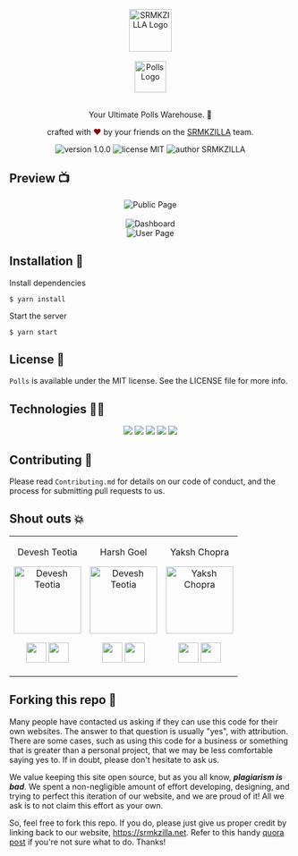<div align="center">
  <img alt="SRMKZILLA Logo" src="https://user-images.githubusercontent.com/60519359/123843455-89970c00-d92f-11eb-8f10-467011bd039a.png" height="76" />
</div>

<br>

<div align="center">
  <img alt="Polls Logo" src="https://user-images.githubusercontent.com/58245666/145572739-ea4eab82-b986-487e-ac6a-853f5988fced.png" height="56" />
</div>

<br>
<p align="center">
Your Ultimate Polls Warehouse. 🔗
</p>
<p align="center">
crafted with <span style="color: #8b0000;">&hearts;</span> by your friends on the <a href="https://srmkzilla.net">SRMKZILLA</a> team.
</p>
<p align="center">
    <img src="https://img.shields.io/badge/version-1.0.0-yellowgreen" alt="version 1.0.0"/>
    <img src="https://img.shields.io/badge/license-MIT-brightgreen" alt="license MIT"/>
    <img src="https://img.shields.io/badge/author-SRMKZILLA-orange" alt="author SRMKZILLA"/>
</p>

## Preview 📺

<div align="center">
  <img alt="Public Page" src="https://user-images.githubusercontent.com/58245666/145573591-a468d03e-310c-48cd-bf18-feae5fcd8e60.png" />
</div>
<br>
<div align="center">
  <img alt="Dashboard" src="https://user-images.githubusercontent.com/58245666/147399240-79aaee76-6fd3-406b-9160-f991da0c2243.png" />
</div>
<div align="center">
  <img alt="User Page" src="https://user-images.githubusercontent.com/58245666/147399370-00ca6352-f2a2-4528-84f2-c3675c44efce.png" />
</div>


## Installation 🔧

Install dependencies

```
$ yarn install
```

Start the server

```
$ yarn start
```

## License 📜

`Polls` is available under the MIT license. See the LICENSE file for more info.

## Technologies 👨‍💻

<p align="center">
  <img src="https://img.shields.io/badge/TypeScript-007ACC?style=for-the-badge&logo=typescript&logoColor=white" />  
  <img src="https://img.shields.io/badge/Tailwind_CSS-38B2AC?style=for-the-badge&logo=tailwind-css&logoColor=white" />
  <img src="https://img.shields.io/badge/Node.js-43853D?style=for-the-badge&logo=node.js&logoColor=white" />
  <img src="https://img.shields.io/badge/Yarn-2C8EBB?style=for-the-badge&logo=yarn&logoColor=white" /> 
  <img src="https://img.shields.io/badge/MongoDB-4EA94B?style=for-the-badge&logo=mongodb&logoColor=white" />
</p>

## Contributing 🤝

Please read `Contributing.md` for details on our code of conduct, and the process for submitting pull requests to us.

## Shout outs 💥

<table>
<tr align="center">
  <td>

Devesh Teotia

<p align="center">
  <img src = "https://user-images.githubusercontent.com/58245666/145574446-a009a082-ee5f-454f-8f51-fd8185fee505.png"  height="120" alt="Devesh Teotia">
</p>
<p align="center">
<a href = "https://github.com/deveshteotia12"><img src = "http://www.iconninja.com/files/241/825/211/round-collaboration-social-github-code-circle-network-icon.svg" width="36" height = "36"/></a>
<a href = "https://www.linkedin.com/in/devesh-teotia-71550918b/">
  <img src = "http://www.iconninja.com/files/863/607/751/network-linkedin-social-connection-circular-circle-media-icon.svg" width="36" height="36"/>
</a>
</p>
</td>
<td>

Harsh Goel

<p align="center">
  <img src = "https://github.com/harshgoel05.png"  height="120" alt="Devesh Teotia">
</p>
<p align="center">
<a href = "https://github.com/harshgoel05"><img src = "http://www.iconninja.com/files/241/825/211/round-collaboration-social-github-code-circle-network-icon.svg" width="36" height = "36"/></a>
<a href = "https://www.linkedin.com/in/harshgoel05/">
  <img src = "http://www.iconninja.com/files/863/607/751/network-linkedin-social-connection-circular-circle-media-icon.svg" width="36" height="36"/>
</a>
</p>
</td>
<td>

Yaksh Chopra

<p align="center">
  <img src = "https://avatars.githubusercontent.com/u/42693629?v=4"  height="120" alt="Yaksh Chopra">
</p>
<p align="center">
<a href = "https://github.com/Yakshchopra"><img src = "http://www.iconninja.com/files/241/825/211/round-collaboration-social-github-code-circle-network-icon.svg" width="36" height = "36"/></a>
<a href = "https://www.linkedin.com/in/yaksh-chopra/">
  <img src = "http://www.iconninja.com/files/863/607/751/network-linkedin-social-connection-circular-circle-media-icon.svg" width="36" height="36"/>
</a>
</p>
</td>

  
  



</tr>
  </table>

## Forking this repo 🚨

Many people have contacted us asking if they can use this code for their own websites. The answer to that question is usually "yes", with attribution. There are some cases, such as using this code for a business or something that is greater than a personal project, that we may be less comfortable saying yes to. If in doubt, please don't hesitate to ask us.

We value keeping this site open source, but as you all know, _**plagiarism is bad**_. We spent a non-negligible amount of effort developing, designing, and trying to perfect this iteration of our website, and we are proud of it! All we ask is to not claim this effort as your own.

So, feel free to fork this repo. If you do, please just give us proper credit by linking back to our website, https://srmkzilla.net. Refer to this handy [quora post](https://www.quora.com/Is-it-bad-to-copy-other-peoples-code) if you're not sure what to do. Thanks!
